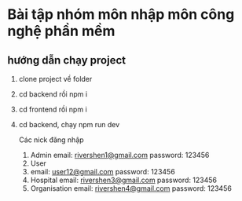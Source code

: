 # Bài tập nhóm môn nhập môn công nghệ phần mềm
## hướng dẫn chạy project
1. clone project về folder
2. cd backend rồi npm i
3. cd frontend rồi npm i
4. cd backend, chạy npm run dev

   Các nick đăng nhập
   1. Admin
      email: rivershen1@gmail.com
      password: 123456
   2. User
   3. 
      email: user12@gmail.com
      password: 123456
   4. Hospital
      email: rivershen3@gmail.com
      password: 123456
   5. Organisation
      email: rivershen4@gmail.com
      password: 123456
      
      
   
